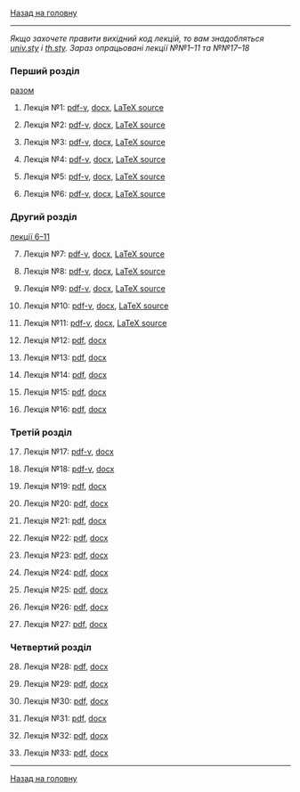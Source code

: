 <!--DEBUG-->

[Назад на головну](../README.md)

---

_Якщо захочете правити вихідний код лекцій, то вам знадобляться [univ.sty](univ.sty) і [th.sty](th.sty)._
_Зараз опрацьовані лекції №№1&ndash;11 та №№17&ndash;18_

### Перший розділ

[разом](ch-1-v.pdf)

1. Лекція №1: [pdf-v](1-v.pdf), [docx](1.docx), [LaTeX source](1.tex)

2. Лекція №2: [pdf-v](2-v.pdf), [docx](2.docx), [LaTeX source](2.tex)

3. Лекція №3: [pdf-v](3-v.pdf), [docx](3.docx), [LaTeX source](3.tex)

4. Лекція №4: [pdf-v](4-v.pdf), [docx](4.docx), [LaTeX source](4.tex)

5. Лекція №5: [pdf-v](5-v.pdf), [docx](5.docx), [LaTeX source](5.tex)

6. Лекція №6: [pdf-v](6-v.pdf), [docx](6.docx), [LaTeX source](6.tex)

### Другий розділ

[лекції 6&ndash;11](ch-2-v.pdf)

7. Лекція №7: [pdf-v](7-v.pdf), [docx](7.docx), [LaTeX source](7.tex)

8. Лекція №8: [pdf-v](8-v.pdf), [docx](8.docx), [LaTeX source](8.tex)

9. Лекція №9: [pdf-v](9-v.pdf), [docx](9.docx), [LaTeX source](9.tex)

10. Лекція №10: [pdf-v](10-v.pdf), [docx](10.docx), [LaTeX source](10.tex)

11. Лекція №11: [pdf-v](11-v.pdf), [docx](11.docx), [LaTeX source](11.tex)

12. Лекція №12: [pdf](12.pdf), [docx](12.docx)

13. Лекція №13: [pdf](13.pdf), [docx](13.docx)

14. Лекція №14: [pdf](14.pdf), [docx](14.docx)

15. Лекція №15: [pdf](15.pdf), [docx](15.docx)

16. Лекція №16: [pdf](16.pdf), [docx](16.docx)

### Третій розділ

17. Лекція №17: [pdf-v](17-v.pdf), [docx](17.docx)

18. Лекція №18: [pdf-v](18-v.pdf), [docx](18.docx)

19. Лекція №19: [pdf](19.pdf), [docx](19.docx)

20. Лекція №20: [pdf](20.pdf), [docx](20.docx)

21. Лекція №21: [pdf](21.pdf), [docx](21.docx)

22. Лекція №22: [pdf](22.pdf), [docx](22.docx)

23. Лекція №23: [pdf](23.pdf), [docx](23.docx)

24. Лекція №24: [pdf](24.pdf), [docx](24.docx)

25. Лекція №25: [pdf](25.pdf), [docx](25.docx)

26. Лекція №26: [pdf](26.pdf), [docx](26.docx)

27. Лекція №27: [pdf](27.pdf), [docx](27.docx)

### Четвертий розділ

28. Лекція №28: [pdf](28.pdf), [docx](28.docx)

29. Лекція №29: [pdf](29.pdf), [docx](29.docx)

30. Лекція №30: [pdf](30.pdf), [docx](30.docx)

31. Лекція №31: [pdf](31.pdf), [docx](31.docx)

32. Лекція №32: [pdf](32.pdf), [docx](32.docx)

33. Лекція №33: [pdf](33.pdf), [docx](33.docx)

---

[Назад на головну](../README.md)
